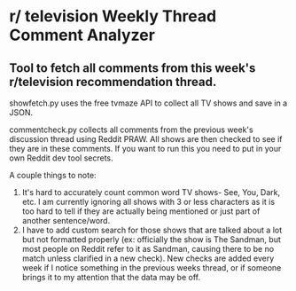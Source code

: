 # r/ television Weekly Thread Comment Analyzer

## Tool to fetch all comments from this week's r/television recommendation thread.

showfetch.py uses the free tvmaze API to collect all TV shows and save in a JSON.

commentcheck.py collects all comments from the previous week's discussion thread using Reddit PRAW. All shows are then checked to see if they are in these comments. If you want to run this you need to put in your own Reddit dev tool secrets. 

A couple things to note: 
1. It's hard to accurately count common word TV shows- See, You, Dark, etc. I am currently ignoring all shows with 3 or less characters as it is too hard to tell if they are actually being mentioned or just part of another sentence/word. 
2. I have to add custom search for those shows that are talked about a lot but not formatted properly (ex: officially the show is The Sandman, but most people on Reddit refer to it as Sandman, causing there to be no match unless clarified in a new check). New checks are added every week if I notice something in the previous weeks thread, or if someone brings it to my attention that the data may be off.